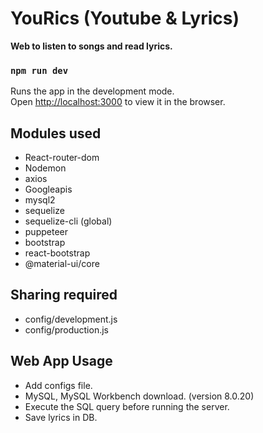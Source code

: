 # YouRics (Youtube & Lyrics)

**Web to listen to songs and read lyrics.**

### `npm run dev`
Runs the app in the development mode.<br />
Open [http://localhost:3000](http://localhost:3000) to view it in the browser.

## Modules used
 - React-router-dom  
 - Nodemon
 - axios
 - Googleapis
 - mysql2
 - sequelize
 - sequelize-cli (global)
 - puppeteer
 - bootstrap
 - react-bootstrap
 - @material-ui/core

## Sharing required
 - config/development.js
 - config/production.js

## Web App Usage
 - Add configs file.
 - MySQL, MySQL Workbench download. (version 8.0.20)
 - Execute the SQL query before running the server.
 - Save lyrics in DB.